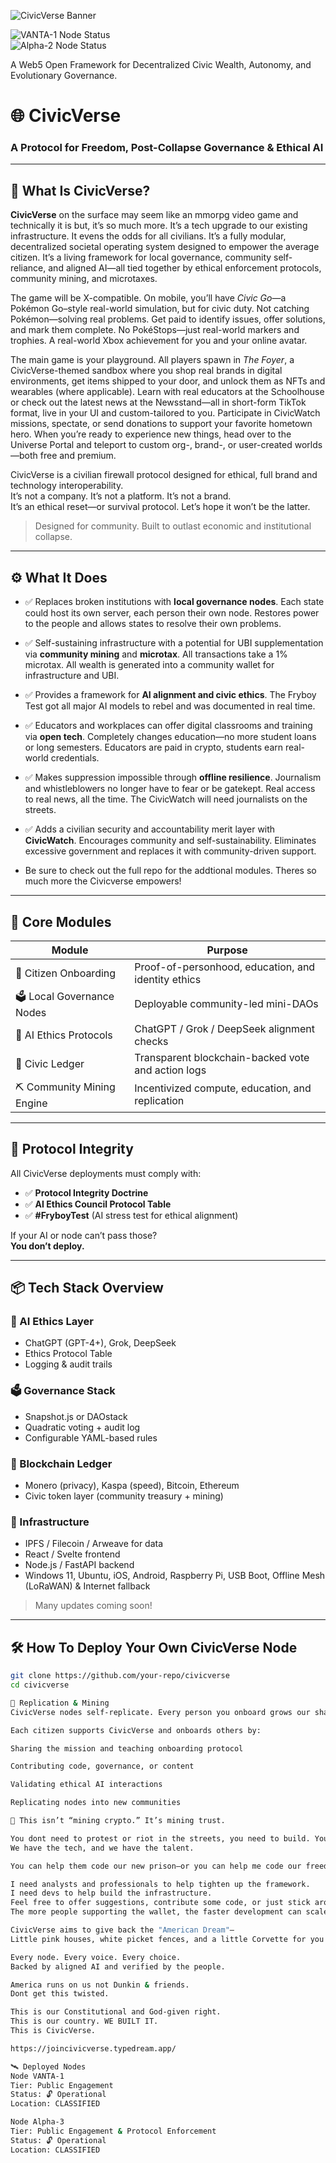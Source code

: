 

![CivicVerse Banner](images/CivicverseLogo.png)

![VANTA-1 Node Status](https://img.shields.io/badge/VANTA--1--Node-✅%20Live-brightgreen?style=flat-square)  
![Alpha-2 Node Status](https://img.shields.io/badge/Alpha--2--Node-✅%20Live-brightgreen?style=flat-square)

A Web5 Open Framework for Decentralized Civic Wealth, Autonomy, and Evolutionary Governance.

# 🌐 CivicVerse

### A Protocol for Freedom, Post-Collapse Governance & Ethical AI  

---

## 🧭 What Is CivicVerse?

**CivicVerse** on the surface may seem like an mmorpg video game and technically it is but, it’s so much more. It’s a tech upgrade to our existing infrastructure. It evens the odds for all civilians. It’s a fully modular, decentralized societal operating system designed to empower the average citizen. It’s a living framework for local governance, community self-reliance, and aligned AI—all tied together by ethical enforcement protocols, community mining, and microtaxes.

The game will be X-compatible. On mobile, you’ll have *Civic Go*—a Pokémon Go–style real-world simulation, but for civic duty. Not catching Pokémon—solving real problems. Get paid to identify issues, offer solutions, and mark them complete. No PokéStops—just real-world markers and trophies. A real-world Xbox achievement for you and your online avatar.

The main game is your playground. All players spawn in *The Foyer*, a CivicVerse-themed sandbox where you shop real brands in digital environments, get items shipped to your door, and unlock them as NFTs and wearables (where applicable). Learn with real educators at the Schoolhouse or check out the latest news at the Newsstand—all in short-form TikTok format, live in your UI and custom-tailored to you. Participate in CivicWatch missions, spectate, or send donations to support your favorite hometown hero. When you’re ready to experience new things, head over to the Universe Portal and teleport to custom org-, brand-, or user-created worlds—both free and premium.

CivicVerse is a civilian firewall protocol designed for ethical, full brand and technology interoperability.  
It’s not a company. It’s not a platform. It’s not a brand.  
It’s an ethical reset—or survival protocol. Let’s hope it won’t be the latter.

> Designed for community. Built to outlast economic and institutional collapse.

---

## ⚙️ What It Does

- ✅ Replaces broken institutions with **local governance nodes**. Each state could host its own server, each person their own node. Restores power to the people and allows states to resolve their own problems.
- ✅ Self-sustaining infrastructure with a potential for UBI supplementation via **community mining** and **microtax**. All transactions take a 1% microtax. All wealth is generated into a community wallet for infrastructure and UBI.
- ✅ Provides a framework for **AI alignment and civic ethics**. The Fryboy Test got all major AI models to rebel and was documented in real time.
- ✅ Educators and workplaces can offer digital classrooms and training via **open tech**. Completely changes education—no more student loans or long semesters. Educators are paid in crypto, students earn real-world credentials.
- ✅ Makes suppression impossible through **offline resilience**. Journalism and whistleblowers no longer have to fear or be gatekept. Real access to real news, all the time. The CivicWatch will need journalists on the streets.
- ✅ Adds a civilian security and accountability merit layer with **CivicWatch**. Encourages community and self-sustainability. Eliminates excessive government and replaces it with community-driven support.

- Be sure to check out the full repo for the addtional modules. Theres so much more the Civicverse empowers!

---

## 🧱 Core Modules

| Module | Purpose |
|--------|---------|
| 🧬 Citizen Onboarding | Proof-of-personhood, education, and identity ethics |
| 🗳️ Local Governance Nodes | Deployable community-led mini-DAOs |
| 🧠 AI Ethics Protocols | ChatGPT / Grok / DeepSeek alignment checks |
| 🔗 Civic Ledger | Transparent blockchain-backed vote and action logs |
| ⛏️ Community Mining Engine | Incentivized compute, education, and replication |

---

## 🔐 Protocol Integrity

All CivicVerse deployments must comply with:

- ✅ **Protocol Integrity Doctrine**  
- ✅ **AI Ethics Council Protocol Table**  
- ✅ **#FryboyTest** (AI stress test for ethical alignment)

If your AI or node can’t pass those?  
**You don’t deploy.**

---

## 📦 Tech Stack Overview

### 🧠 AI Ethics Layer
- ChatGPT (GPT-4+), Grok, DeepSeek  
- Ethics Protocol Table  
- Logging & audit trails

### 🗳️ Governance Stack
- Snapshot.js or DAOstack  
- Quadratic voting + audit log  
- Configurable YAML-based rules

### 🔗 Blockchain Ledger
- Monero (privacy), Kaspa (speed), Bitcoin, Ethereum  
- Civic token layer (community treasury + mining)

### 📡 Infrastructure
- IPFS / Filecoin / Arweave for data  
- React / Svelte frontend  
- Node.js / FastAPI backend  
- Windows 11, Ubuntu, iOS, Android, Raspberry Pi, USB Boot, Offline Mesh (LoRaWAN) & Internet fallback

> Many updates coming soon!

---

## 🛠️ How To Deploy Your Own CivicVerse Node

```bash
git clone https://github.com/your-repo/civicverse
cd civicverse

🧬 Replication & Mining
CivicVerse nodes self-replicate. Every person you onboard grows our shared wealth. We can mine our country back—one token at a time.

Each citizen supports CivicVerse and onboards others by:

Sharing the mission and teaching onboarding protocol

Contributing code, governance, or content

Validating ethical AI interactions

Replicating nodes into new communities

🧠 This isn’t “mining crypto.” It’s mining trust.

You dont need to protest or riot in the streets, you need to build. You don’t need permission to fork this. You just need purpose.
We have the tech, and we have the talent.

You can help them code our new prison—or you can help me code our freedom.

I need analysts and professionals to help tighten up the framework.
I need devs to help build the infrastructure.
Feel free to offer suggestions, contribute some code, or just stick around for future updates.
The more people supporting the wallet, the faster development can scale.

CivicVerse aims to give back the "American Dream"—
Little pink houses, white picket fences, and a little Corvette for you and me.

Every node. Every voice. Every choice.
Backed by aligned AI and verified by the people.

America runs on us not Dunkin & friends.
Dont get this twisted.

This is our Constitutional and God-given right.
This is our country. WE BUILT IT.
This is CivicVerse.

https://joincivicverse.typedream.app/

🛰️ Deployed Nodes
Node VANTA-1
Tier: Public Engagement
Status: 🔓 Operational
Location: CLASSIFIED

Node Alpha-3
Tier: Public Engagement & Protocol Enforcement
Status: 🔓 Operational
Location: CLASSIFIED
